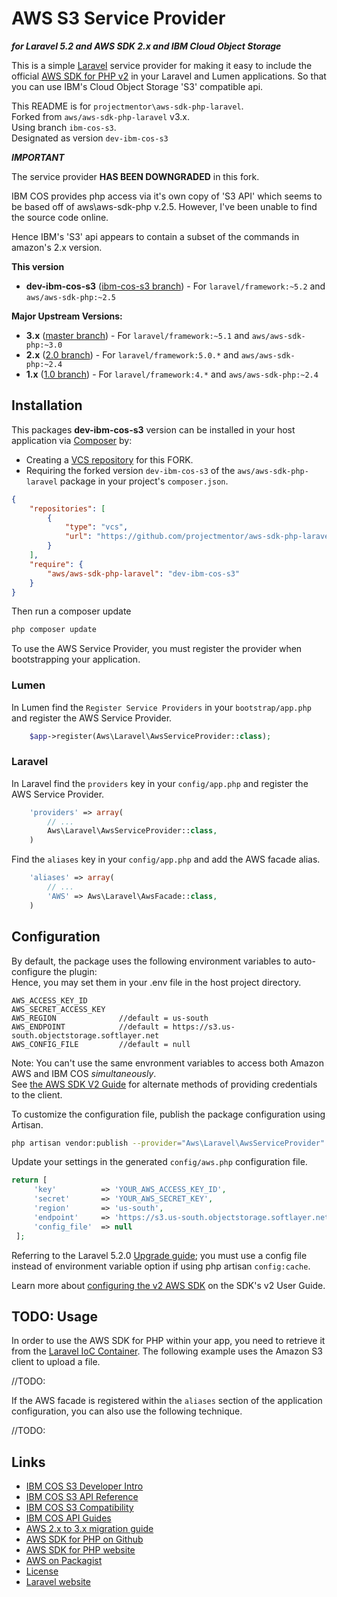 # AWS S3 Service Provider 
***for Laravel 5.2 and AWS SDK 2.x and IBM Cloud Object Storage***

<!-- [![@awsforphp on Twitter](http://img.shields.io/badge/twitter-%40awsforphp-blue.svg?style=flat)](https://twitter.com/awsforphp) -->
<!-- [![Build Status](https://img.shields.io/travis/aws/aws-sdk-php-laravel.svg)](https://travis-ci.org/aws/aws-sdk-php-laravel) -->
<!-- [![Latest Stable Version](https://img.shields.io/packagist/v/aws/aws-sdk-php-laravel.svg)](https://packagist.org/packages/aws/aws-sdk-php-laravel) -->
<!-- [![Total Downloads](https://img.shields.io/packagist/dt/aws/aws-sdk-php-laravel.svg)](https://packagist.org/packages/aws/aws-sdk-php-laravel) -->
<!-- [![Gitter](https://badges.gitter.im/Join Chat.svg)](https://gitter.im/aws/aws-sdk-php?utm_source=badge&utm_medium=badge&utm_campaign=pr-badge) -->

This is a simple [Laravel](http://laravel.com/) service provider for making it easy to include the official
[AWS SDK for PHP v2](https://github.com/aws/aws-sdk-php) in your Laravel and Lumen applications.
So that you can use IBM's Cloud Object Storage 'S3' compatible api.

This README is for `projectmentor\aws-sdk-php-laravel`.<br />
Forked from `aws/aws-sdk-php-laravel` v3.x.<br />
Using branch `ibm-cos-s3`.<br />
Designated as version `dev-ibm-cos-s3`<br />

***IMPORTANT***

The service provider **HAS BEEN DOWNGRADED** in this fork.

IBM COS provides php access via it's own copy of 'S3 API' which seems to be based off of aws\aws-sdk-php v.2.5.
However, I've been unable to find the source code online.

Hence IBM's 'S3' api appears to contain a subset of the commands in amazon's 2.x version.

**This version** 

* **dev-ibm-cos-s3** ([ibm-cos-s3 branch](https://github.com/projectmentor/aws-sdk-php-laravel/tree/ibm-cos-s3)) - For `laravel/framework:~5.2` and `aws/aws-sdk-php:~2.5`

**Major Upstream Versions:**

* **3.x** ([master branch](https://github.com/aws/aws-sdk-php-laravel)) - For `laravel/framework:~5.1` and `aws/aws-sdk-php:~3.0`
* **2.x** ([2.0 branch](https://github.com/aws/aws-sdk-php-laravel/tree/2.0)) - For `laravel/framework:5.0.*` and `aws/aws-sdk-php:~2.4`
* **1.x** ([1.0 branch](https://github.com/aws/aws-sdk-php-laravel/tree/1.0)) - For `laravel/framework:4.*` and `aws/aws-sdk-php:~2.4`

## Installation

This packages **dev-ibm-cos-s3** version can be installed in your host application via [Composer](http://getcomposer.org) by:

* Creating a [VCS repository](https://getcomposer.org/doc/05-repositories.md#loading-a-package-from-a-vcs-repository) for this FORK.
* Requiring the forked version `dev-ibm-cos-s3` of the `aws/aws-sdk-php-laravel` package in your project's `composer.json`.

```json
{
    "repositories": [
        {
            "type": "vcs",
            "url": "https://github.com/projectmentor/aws-sdk-php-laravel"
        }
    ],
    "require": {
        "aws/aws-sdk-php-laravel": "dev-ibm-cos-s3"
    }
}
```

Then run a composer update
```sh
php composer update
```

To use the AWS Service Provider, you must register the provider when bootstrapping your application.


### Lumen
In Lumen find the `Register Service Providers` in your `bootstrap/app.php` and register the AWS Service Provider.

```php
    $app->register(Aws\Laravel\AwsServiceProvider::class);
```

### Laravel
In Laravel find the `providers` key in your `config/app.php` and register the AWS Service Provider.

```php
    'providers' => array(
        // ...
        Aws\Laravel\AwsServiceProvider::class,
    )
```

Find the `aliases` key in your `config/app.php` and add the AWS facade alias.

```php
    'aliases' => array(
        // ...
        'AWS' => Aws\Laravel\AwsFacade::class,
    )
```

## Configuration
By default, the package uses the following environment variables to auto-configure the plugin:  
Hence, you may set them in your .env file in the host project directory. 


```
AWS_ACCESS_KEY_ID
AWS_SECRET_ACCESS_KEY
AWS_REGION              //default = us-south
AWS_ENDPOINT            //default = https://s3.us-south.objectstorage.softlayer.net
AWS_CONFIG_FILE         //default = null
```
Note: You can\'t use the same envronment variables to access both Amazon AWS and IBM COS _simultaneously_.  
See [the AWS SDK V2 Guide](http://docs.aws.amazon.com/aws-sdk-php/v2/guide/credentials.html#credential-profiles) for alternate methods of providing credentials to the client.

To customize the configuration file, publish the package configuration using Artisan.

```sh
php artisan vendor:publish --provider="Aws\Laravel\AwsServiceProvider"
```

Update your settings in the generated `config/aws.php` configuration file.

```php
return [
     'key'          => 'YOUR_AWS_ACCESS_KEY_ID',
     'secret'       => 'YOUR_AWS_SECRET_KEY',
     'region'       => 'us-south',
     'endpoint'     => 'https://s3.us-south.objectstorage.softlayer.net',
     'config_file'  => null
 ]; 
``` 

Referring to the Laravel 5.2.0 [Upgrade guide](https://laravel.com/docs/5.2/upgrade#upgrade-5.2.0); you must use a 
config file instead of environment variable option if using php artisan `config:cache`.

Learn more about [configuring the v2 AWS SDK](http://docs.aws.amazon.com/aws-sdk-php/v2/guide/configuration.html) on
the SDK's v2 User Guide.

## TODO: Usage

In order to use the AWS SDK for PHP within your app, you need to retrieve it from the [Laravel IoC
Container](http://laravel.com/docs/ioc). The following example uses the Amazon S3 client to upload a file.

<!--```php -->
//TODO:
<!-- $s3 = App::make('aws')->createClient('s3'); -->
<!-- $s3->putObject(array( -->
<!--     'Bucket'     => 'YOUR_BUCKET', -->
<!--     'Key'        => 'YOUR_OBJECT_KEY', -->
<!--     'SourceFile' => '/the/path/to/the/file/you/are/uploading.ext', -->
<!-- )); -->
<!--``` -->

If the AWS facade is registered within the `aliases` section of the application configuration, you can also use the
following technique.

<!--```php -->
//TODO:
<!-- $s3 = AWS::createClient('s3'); -->
<!-- $s3->putObject(array( -->
<!--     'Bucket'     => 'YOUR_BUCKET', -->
<!--     'Key'        => 'YOUR_OBJECT_KEY', -->
<!--     'SourceFile' => '/the/path/to/the/file/you/are/uploading.ext', -->
<!-- )); -->
<!--``` -->

## Links

<!-- * [IBM COS S3 API]() -->
* [IBM COS S3 Developer Intro](https://developer.ibm.com/recipes/tutorials/cloud-object-storage-s3-api-intro)
* [IBM COS S3 API Reference](https://ibm-public-cos.github.io/crs-docs/api-reference)
* [IBM COS S3 Compatibility](https://ibm-public-cos.github.io/crs-docs/about-compatibility-api)
* [IBM COS API Guides](https://ibm-public-cos.github.io/crs-docs/using-the-api)
* [AWS 2.x to 3.x migration guide](http://docs.aws.amazon.com/aws-sdk-php/v3/guide/guide/migration.html)
* [AWS SDK for PHP on Github](http://github.com/aws/aws-sdk-php/tree/2.8)
* [AWS SDK for PHP website](http://aws.amazon.com/sdkforphp/)
* [AWS on Packagist](https://packagist.org/packages/aws/)
* [License](http://aws.amazon.com/apache2.0/)
* [Laravel website](http://laravel.com/)
